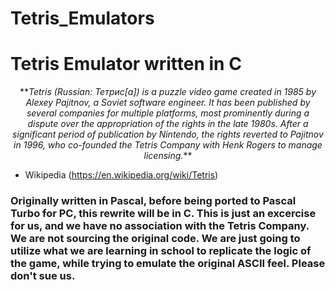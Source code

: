 # Tetris_Emulators
<h1>Tetris Emulator written in C</h1> 

<div align ="center">
**<i>Tetris (Russian: Тетрис[a]) is a puzzle video game created in 1985 by Alexey Pajitnov, a Soviet software engineer. It has been published by several companies for multiple platforms, most prominently during a dispute over the appropriation of the rights in the late 1980s. After a significant period of publication by Nintendo, the rights reverted to Pajitnov in 1996, who co-founded the Tetris Company with Henk Rogers to manage licensing.</i>**

</div>

- Wikipedia (https://en.wikipedia.org/wiki/Tetris)

<h3>Originally written in Pascal, before being ported to Pascal Turbo for PC, this rewrite will be in C. This is just an excercise for us, and we have no association with the Tetris Company. We are not sourcing the original code. We are just going to utilize what we are learning in school to replicate the logic of the game, while trying to emulate the original ASCII feel. Please don't sue us.</h3>
